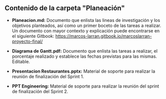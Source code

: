 ## Contenido de la carpeta "Planeación"
* **Planeacion.md:** Documento que enlista las lineas de investigación y los objetivos planteados, así como un primer boceto de las tareas a realizar. Un documento con mayor contexto y explicación puede encontrarse en el siguiente Gitbook: https://marcos-larran.gitbook.io/marcoslarran-proyecto-final/

* **Diagrama de Gantt.pdf:** Documento que enlista las tareas a realizar, el porcentaje realizado y establece las fechas previstas para las mismas. Editable.

* **Presentacion Restaurantes.pptx:** Material de soporte para realizar la reunión de finalización del Sprint 1.
    
* **PPT Engineering:** Material de soporte para realizar la reunión del sprint de finalización del Sprint 2.
